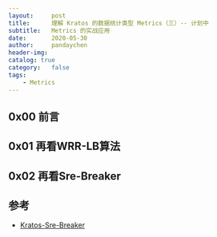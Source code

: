 ```yaml
---
layout:     post
title:      理解 Kratos 的数据统计类型 Metrics（三）-- 计划中
subtitle:   Metrics 的实战应用
date:       2020-05-30
author:     pandaychen
header-img:
catalog: true
category:   false
tags:
    - Metrics
---
```


##  0x00    前言

##  0x01    再看WRR-LB算法

##  0x02    再看Sre-Breaker

##  参考
-   [Kratos-Sre-Breaker](https://github.com/go-kratos/kratos/blob/master/pkg/net/netutil/breaker/sre_breaker.go)